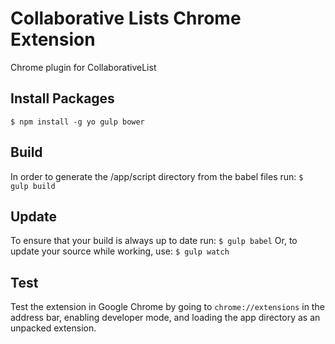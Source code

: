# Collaborative Lists Chrome Extension
Chrome plugin for CollaborativeList

## Install Packages
`$ npm install -g yo gulp bower`

## Build
In order to generate the /app/script directory from the babel files run:
`$ gulp build`

## Update
To ensure that your build is always up to date run:
`$ gulp babel`
Or, to update your source while working, use:
`$ gulp watch`

## Test
Test the extension in Google Chrome by going to `chrome://extensions` in the address bar, enabling developer mode, and loading the app directory as an unpacked extension.
